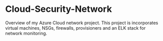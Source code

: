 # Cloud-Security-Network
Overview of my Azure Cloud network project.  This project is incorporates virtual machines, NSGs, firewalls, provisioners and an ELK stack for network monitoring.
